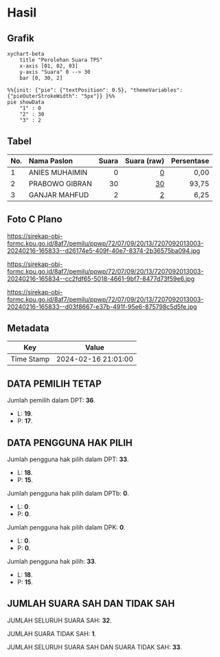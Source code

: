 # Hasil

## Grafik

```mermaid
xychart-beta
    title "Perolehan Suara TPS"
    x-axis [01, 02, 03]
    y-axis "Suara" 0 --> 30
    bar [0, 30, 2]
```

```mermaid
%%{init: {"pie": {"textPosition": 0.5}, "themeVariables": {"pieOuterStrokeWidth": "5px"}} }%%
pie showData
    "1" : 0
    "2" : 30
    "3" : 2
```

## Tabel

| No. | Nama Paslon    | Suara | Suara (raw) | Persentase |
|:--- |:-------------- | -----:| -----------:| ----------:|
| 1   | ANIES MUHAIMIN | 0     | [0][p-1]    | 0,00       |
| 2   | PRABOWO GIBRAN | 30    | [30][p-2]   | 93,75      |
| 3   | GANJAR MAHFUD  | 2     | [2][p-3]    | 6,25       |


[p-1]: https://github.com/gigit-pemilu/pemilu-2024-72-sulawesi-tengah/blob/main/pilpres/hitung-suara/sub/72-sulawesi-tengah/sub/07-banggai-kepulauan/sub/09-bulagi-selatan/sub/2013-unu/sub/003-tps/sub/paslon-1.txt
[p-2]: https://github.com/gigit-pemilu/pemilu-2024-72-sulawesi-tengah/blob/main/pilpres/hitung-suara/sub/72-sulawesi-tengah/sub/07-banggai-kepulauan/sub/09-bulagi-selatan/sub/2013-unu/sub/003-tps/sub/paslon-2.txt
[p-3]: https://github.com/gigit-pemilu/pemilu-2024-72-sulawesi-tengah/blob/main/pilpres/hitung-suara/sub/72-sulawesi-tengah/sub/07-banggai-kepulauan/sub/09-bulagi-selatan/sub/2013-unu/sub/003-tps/sub/paslon-3.txt

## Foto C Plano

https://sirekap-obj-formc.kpu.go.id/8af7/pemilu/ppwp/72/07/09/20/13/7207092013003-20240216-165833--d26174e5-409f-40e7-8374-2b36575ba094.jpg

https://sirekap-obj-formc.kpu.go.id/8af7/pemilu/ppwp/72/07/09/20/13/7207092013003-20240216-165834--cc2fdf65-5018-4661-9bf7-8477d73f59e6.jpg

https://sirekap-obj-formc.kpu.go.id/8af7/pemilu/ppwp/72/07/09/20/13/7207092013003-20240216-165833--d03f8667-e37b-491f-95e6-875798c5d5fe.jpg


## Metadata

| Key        | Value               |
| ---------- | ------------------- |
| Time Stamp | 2024-02-16 21:01:00 |


## DATA PEMILIH TETAP

Jumlah pemilih dalam DPT: **36**.
 * L: **19**.
 * P: **17**.

## DATA PENGGUNA HAK PILIH

Jumlah pengguna hak pilih dalam DPT: **33**.
 * L: **18**.
 * P: **15**.

Jumlah pengguna hak pilih dalam DPTb: **0**.
 * L: **0**.
 * P: **0**.

Jumlah pengguna hak pilih dalam DPK: **0**.
 * L: **0**.
 * P: **0**.

Jumlah pengguna hak pilih: **33**.
 * L: **18**.
 * P: **15**.

## JUMLAH SUARA SAH DAN TIDAK SAH

JUMLAH SELURUH SUARA SAH: **32**.

JUMLAH SUARA TIDAK SAH: **1**.

JUMLAH SELURUH SUARA SAH DAN SUARA TIDAK SAH: **33**.


